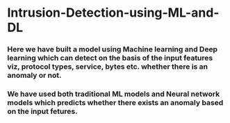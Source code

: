 ﻿# Intrusion-Detection-using-ML-and-DL
### Here we have built a model using Machine learning and Deep learning which can detect on the basis of the input features viz, protocol types, service, bytes etc. whether there is an anomaly or not.
### We have used both traditional ML models and Neural network models which predicts whether there exists an anomaly based on the input fetures.
